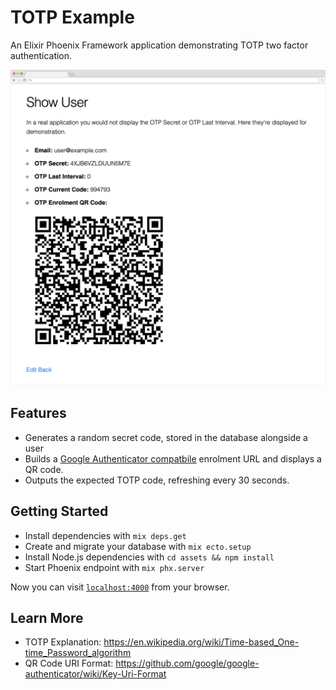 # TOTP Example

An Elixir Phoenix Framework application demonstrating TOTP two factor authentication.

![](docs/user.png)

## Features

  * Generates a random secret code, stored in the database alongside a user
  * Builds a [Google Authenticator compatbile](https://github.com/google/google-authenticator/wiki/Key-Uri-Format)
    enrolment URL and displays a QR code.
  * Outputs the expected TOTP code, refreshing every 30 seconds.

## Getting Started

  * Install dependencies with `mix deps.get`
  * Create and migrate your database with `mix ecto.setup`
  * Install Node.js dependencies with `cd assets && npm install`
  * Start Phoenix endpoint with `mix phx.server`

Now you can visit [`localhost:4000`](http://localhost:4000) from your browser.

## Learn More

  * TOTP Explanation: https://en.wikipedia.org/wiki/Time-based_One-time_Password_algorithm
  * QR Code URI Format: https://github.com/google/google-authenticator/wiki/Key-Uri-Format